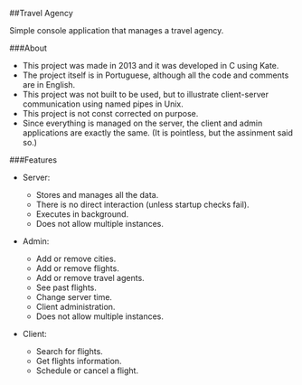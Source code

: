 ##Travel Agency

Simple console application that manages a travel agency.

###About

- This project was made in 2013 and it was developed in C using Kate. 
- The project itself is in Portuguese, although all the code and comments are in English.
- This project was not built to be used, but to illustrate client-server communication using named pipes in Unix.
- This project is not const corrected on purpose.
- Since everything is managed on the server, the client and admin applications are exactly the same. (It is pointless, but the assinment said so.)

###Features

- Server:
  - Stores and manages all the data.
  - There is no direct interaction (unless startup checks fail).
  - Executes in background.
  - Does not allow multiple instances.

- Admin:
  - Add or remove cities.
  - Add or remove flights.
  - Add or remove travel agents.
  - See past flights.
  - Change server time.
  - Client administration.
  - Does not allow multiple instances.

- Client:
  - Search for flights.
  - Get flights information.
  - Schedule or cancel a flight.
